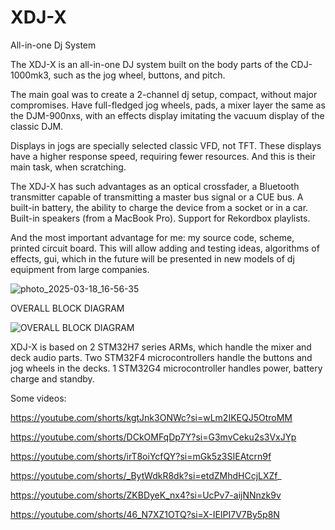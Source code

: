 # XDJ-X
 All-in-one Dj System

The XDJ-X is an all-in-one DJ system built on the body parts of the CDJ-1000mk3, such as the jog wheel, buttons, and pitch.

The main goal was to create a 2-channel dj setup, compact, without major compromises. Have full-fledged jog wheels, pads, a mixer layer the same as the DJM-900nxs, with an effects display imitating the vacuum display of the classic DJM.

Displays in jogs are specially selected classic VFD, not TFT. These displays have a higher response speed, requiring fewer resources. And this is their main task, when scratching.

The XDJ-X has such advantages as an optical crossfader, a Bluetooth transmitter capable of transmitting a master bus signal or a CUE bus. A built-in battery, the ability to charge the device from a socket or in a car. Built-in speakers (from a MacBook Pro). Support for Rekordbox playlists.

And the most important advantage for me: my source code, scheme, printed circuit board. This will allow adding and testing ideas, algorithms of effects, gui, which in the future will be presented in new models of dj equipment from large companies.

![photo_2025-03-18_16-56-35](https://github.com/user-attachments/assets/776a656b-e4bb-47ea-8eb2-ad1e017a59a6)

OVERALL BLOCK DIAGRAM

![OVERALL BLOCK DIAGRAM](https://github.com/user-attachments/assets/cbc446ae-c7ef-409f-bf2b-90ac37aeba47)

XDJ-X is based on 2 STM32H7 series ARMs, which handle the mixer and deck audio parts. Two STM32F4 microcontrollers handle the buttons and jog wheels in the decks. 1 STM32G4 microcontroller handles power, battery charge and standby.


Some videos:

https://youtube.com/shorts/kgtJnk3ONWc?si=wLm2IKEQJ5OtroMM

https://youtube.com/shorts/DCkOMFqDp7Y?si=G3mvCeku2s3VxJYp

https://youtube.com/shorts/irT8oiYcfQY?si=mGk5z3SIEAtcrn9f

https://youtube.com/shorts/_BytWdkR8dk?si=etdZMhdHCcjLXZf_

https://youtube.com/shorts/ZKBDyeK_nx4?si=UcPv7-aijNNnzk9v

https://youtube.com/shorts/46_N7XZ1OTQ?si=X-IEIPI7V7By5p8N







